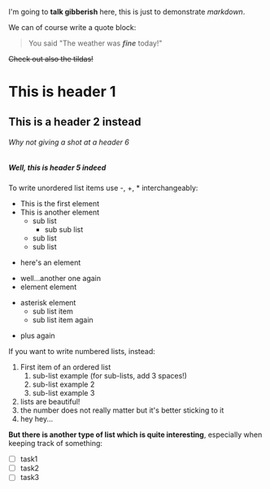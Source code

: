I'm going to **talk gibberish** here, this is just to demonstrate _markdown_.

We can of course write a quote block:
> You said "The weather was **_fine_** today!"

~~Check out also the tildas!~~

# This is header 1

## This is a header 2 instead

###### Why not giving a shot at a header 6

##### Well, this is header 5 indeed

To write unordered list items use -, +, * interchangeably:

- This is the first element
- This is another element
   - sub list
      - sub sub list
   - sub list
   - sub list
+ here's an element
- well...another one again
- element element
* asterisk element
   + sub list item
   - sub list item again
+ plus again

If you want to write numbered lists, instead:
1. First item of an ordered list
   1. sub-list example (for sub-lists, add 3 spaces!)
   1. sub-list example 2
   1. sub-list example 3
2. lists are beautiful!
3. the number does not really matter but it's better sticking to it
12938. hey hey...

**But there is another type of list which is quite interesting**, especially when keeping track of something:
+ [ ] task1
+ [ ] task2
+ [ ] task3
